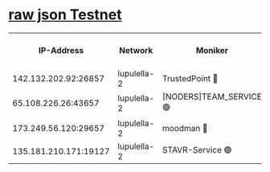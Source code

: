[raw json Testnet](https://rpc-check.jaclalt.stavr.tech/jaclalt/rpc-jaclalt-result.json)
=

<table><tr><th>IP-Address</th><th>Network</th><th>Moniker</th><th>Latest Block Height</th><th>Earliest Block Height</th><th>Catching Up</th><th>Tx Index</th><th>Voting Power</th><th>Scan Time</th></tr><tr><td>142.132.202.92:26857</td><td>lupulella-2</td><td>TrustedPoint 🔴</td><td>7009469</td><td>6282001</td><td>False</td><td>off</td><td>400065</td><td>2024-03-08T10:14:46.252618320UTC</td></tr><tr><td>65.108.226.26:43657</td><td>lupulella-2</td><td>[NODERS]TEAM_SERVICE 🟢</td><td>7009470</td><td>6282001</td><td>False</td><td>on</td><td>0</td><td>2024-03-08T10:14:48.645263142UTC</td></tr><tr><td>173.249.56.120:29657</td><td>lupulella-2</td><td>moodman 🔴</td><td>7009469</td><td>6909469</td><td>False</td><td>off</td><td>1075134</td><td>2024-03-08T10:14:46.027997751UTC</td></tr><tr><td>135.181.210.171:19127</td><td>lupulella-2</td><td>STAVR-Service 🟢</td><td>7009468</td><td>7007001</td><td>False</td><td>on</td><td>0</td><td>2024-03-08T10:14:39.593368690UTC</td></tr></table>
